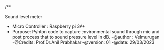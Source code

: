 /**

Sound level meter 
- Micro Controller : Raspberry pi 3A+
- Purpose: Pyhton code to capture environmental sound through mic and post process that to sound pressure level in dB.
-@author : Velmurugan
-@Credits: Prof.Dr.Anil Prabhakar
-@version: 01
-@date: 29/03/2023
